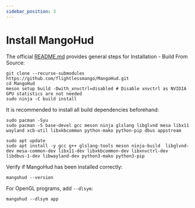```yaml
---
sidebar_position: 3
---
```


# Install MangoHud

The official [README.md](https://github.com/flightlessmango/MangoHud?tab=readme-ov-file#installation---build-from-source) provides general steps for Installation - Build From Source:

```shell
git clone --recurse-submodules https://github.com/flightlessmango/MangoHud.git
cd MangoHud
meson setup build -Dwith_xnvctrl=disabled # Disable xnvctrl as NVIDIA GPU statistics are not needed
sudo ninja -C build install
```

It is recommended to install all build dependencies beforehand:

```shell
sudo pacman -Syu
sudo pacman -S base-devel gcc meson ninja glslang libglvnd mesa libx11 wayland xcb-util libxkbcommon python-mako python-pip dbus appstream
```

```shell
sudo apt update
sudo apt install -y gcc g++ glslang-tools meson ninja-build  libglvnd-dev mesa-common-dev libx11-dev libxkbcommon-dev libxnvctrl-dev libdbus-1-dev libwayland-dev python3-mako python3-pip
```

Verify if MangoHud has been installed correctly:

```shell
mangohud --version
```

For OpenGL programs, add `--dlsym`:

```
mangohud --dlsym app
```
